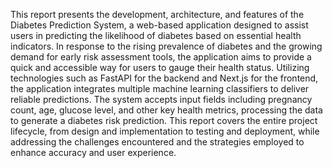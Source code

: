 This report presents the development, architecture, and features of the Diabetes Prediction System, a web-based application designed to assist users in predicting the likelihood of diabetes based on essential health indicators. In response to the rising prevalence of diabetes and the growing demand for early risk assessment tools, the application aims to provide a quick and accessible way for users to gauge their health status. Utilizing technologies such as FastAPI for the backend and Next.js for the frontend, the application integrates multiple machine learning classifiers to deliver reliable predictions. The system accepts input fields including pregnancy count, age, glucose level, and other key health metrics, processing the data to generate a diabetes risk prediction. This report covers the entire project lifecycle, from design and implementation to testing and deployment, while addressing the challenges encountered and the strategies employed to enhance accuracy and user experience.
